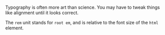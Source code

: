 Typography is often more art than science. You may have to tweak things like alignment until it looks correct.

The `rem` unit stands for `root em`, and is relative to the font size of the `html` element.